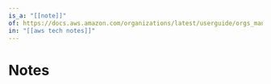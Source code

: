 ```yaml
---
is_a: "[[note]]"
of: https://docs.aws.amazon.com/organizations/latest/userguide/orgs_manage_policies_scps.html
in: "[[aws tech notes]]"
---
```

# Notes

